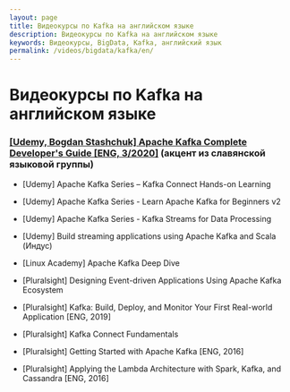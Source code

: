 ```yaml
---
layout: page
title: Видеокурсы по Kafka на английском языке
description: Видеокурсы по Kafka на английском языке
keywords: Видеокурсы, BigData, Kafka, английский язык
permalink: /videos/bigdata/kafka/en/
---
```


# Видеокурсы по Kafka на английском языке

### [[Udemy, Bogdan Stashchuk] Apache Kafka Complete Developer's Guide [ENG, 3/2020]](https://www.udemy.com/course/apache_kafka/) (акцент из славянской языковой группы)


* [Udemy] Apache Kafka Series – Kafka Connect Hands-on Learning

* [Udemy] Apache Kafka Series - Learn Apache Kafka for Beginners v2

* [Udemy] Apache Kafka Series - Kafka Streams for Data Processing

* [Udemy] Build streaming applications using Apache Kafka and Scala (Индус)

* [Linux Academy] Apache Kafka Deep Dive

* [Pluralsight] Designing Event-driven Applications Using Apache Kafka Ecosystem
* [Pluralsight] Kafka: Build, Deploy, and Monitor Your First Real-world Application [ENG, 2019]
* [Pluralsight] Kafka Connect Fundamentals 
* [Pluralsight] Getting Started with Apache Kafka [ENG, 2016]
* [Pluralsight] Applying the Lambda Architecture with Spark, Kafka, and Cassandra [ENG, 2016]


